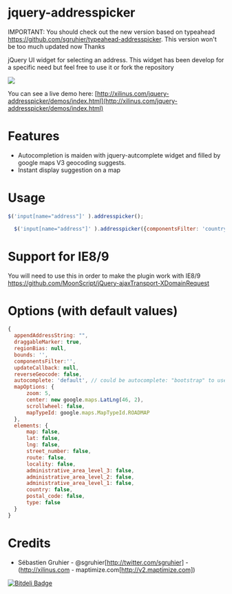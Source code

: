 jquery-addresspicker
====================

IMPORTANT:
You should check out the new version based on typeahead https://github.com/sgruhier/typeahead-addresspicker. This version won't be too much updated now
Thanks


jQuery UI widget for selecting an address.
This widget has been develop for a specific need but feel free to use it or fork the repository


<img src="http://xilinus.com/jquery-addresspicker/demos/images/screenshot.png"/>

You can see a live demo here: [http://xilinus.com/jquery-addresspicker/demos/index.html](http://xilinus.com/jquery-addresspicker/demos/index.html)

Features
====================

- Autocompletion is maiden with jquery-autcomplete widget and filled by google maps V3 geocoding suggests.
- Instant display suggestion on a map

Usage
====================

```js
$('input[name="address"]' ).addresspicker();
```

```js
  $('input[name="address"]' ).addresspicker({componentsFilter: 'country:FR'});
```

Support for IE8/9
====================
You will need to use this in order to make the plugin work with IE8/9
https://github.com/MoonScript/jQuery-ajaxTransport-XDomainRequest


Options (with default values)
====================

```js
{
  appendAddressString: "",
  draggableMarker: true,
  regionBias: null,
  bounds: '',
  componentsFilter:'',
  updateCallback: null,
  reverseGeocode: false,
  autocomplete: 'default', // could be autocomplete: "bootstrap" to use bootstrap typeahead autocomplete instead of jQueryUI
  mapOptions: {
      zoom: 5,
      center: new google.maps.LatLng(46, 2),
      scrollwheel: false,
      mapTypeId: google.maps.MapTypeId.ROADMAP
  },
  elements: {
      map: false,
      lat: false,
      lng: false,
      street_number: false,
      route: false,
      locality: false,
      administrative_area_level_3: false,
      administrative_area_level_2: false,
      administrative_area_level_1: false,
      country: false,
      postal_code: false,
      type: false
  }
}
```

Credits
====================

- Sébastien Gruhier - @sgruhier[http://twitter.com/sgruhier] - (http://xilinus.com - maptimize.com[http://v2.maptimize.com])



[![Bitdeli Badge](https://d2weczhvl823v0.cloudfront.net/sgruhier/jquery-addresspicker/trend.png)](https://bitdeli.com/free "Bitdeli Badge")

